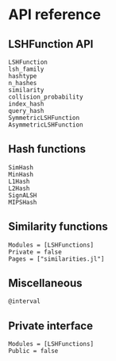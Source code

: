 # API reference

## LSHFunction API

```@docs
LSHFunction
lsh_family
hashtype
n_hashes
similarity
collision_probability
index_hash
query_hash
SymmetricLSHFunction
AsymmetricLSHFunction
```

## Hash functions

```@docs
SimHash
MinHash
L1Hash
L2Hash
SignALSH
MIPSHash
```

## Similarity functions

```@autodocs
Modules = [LSHFunctions]
Private = false
Pages = ["similarities.jl"]
```

## Miscellaneous

```@docs
@interval
```

## Private interface

```@autodocs
Modules = [LSHFunctions]
Public = false
```
